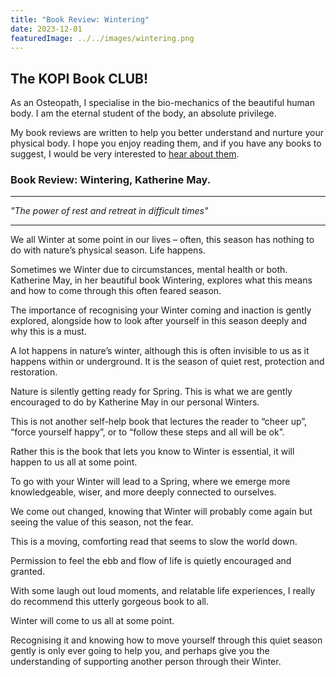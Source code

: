 ```yaml
---
title: "Book Review: Wintering"
date: 2023-12-01
featuredImage: ../../images/wintering.png
---
```


## The KOPI Book CLUB!

As an Osteopath, I specialise in the bio-mechanics of the beautiful human body. I am the eternal student of the body, an absolute privilege.

My book reviews are written to help you better understand and nurture your physical body. I hope you enjoy reading them, and if you have any books to suggest, I would be very interested to [hear about them](mailto:info@kibworthosteopaths.co.uk).

### Book Review: Wintering, Katherine May.

---

*"The power of rest and retreat in difficult times"*

---

We all Winter at some point in our lives – often, this season has nothing to do with nature’s physical season. Life happens. 

Sometimes we Winter due to circumstances, mental health or both. Katherine May, in her beautiful book Wintering, explores what this means and how to come through this often feared season. 

The importance of recognising your Winter coming and inaction is gently explored, alongside how to look after yourself in this season deeply and why this is a must.

A lot happens in nature’s winter, although this is often invisible to us as it happens within or underground. It is the season of quiet rest, protection and restoration. 

Nature is silently getting ready for Spring. This is what we are gently encouraged to do by Katherine May in our personal Winters.

This is not another self-help book that lectures the reader to “cheer up”, “force yourself happy”, or to “follow these steps and all will be ok”.

Rather this is the book that lets you know to Winter is essential, it will happen to us all at some point.

To go with your Winter will lead to a Spring, where we emerge more knowledgeable, wiser, and more deeply connected to ourselves.

We come out changed, knowing that Winter will probably come again but seeing the value of this season, not the fear.

This is a moving, comforting read that seems to slow the world down.

Permission to feel the ebb and flow of life is quietly encouraged and granted.

With some laugh out loud moments, and relatable life experiences, I really do recommend this utterly gorgeous book to all.

Winter will come to us all at some point.

Recognising it and knowing how to move yourself through this quiet season gently is only ever going to help you, and perhaps give you the understanding of supporting another person through their Winter.